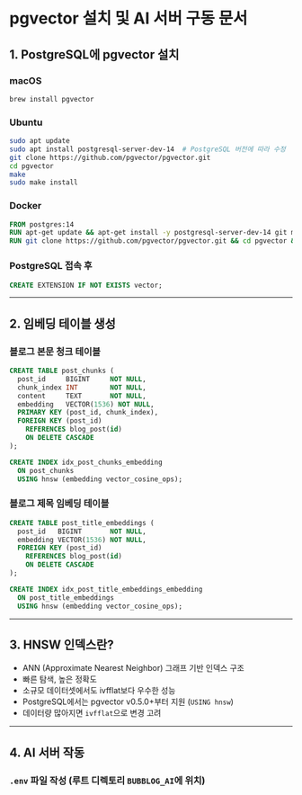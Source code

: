 # pgvector 설치 및 AI 서버 구동 문서

## 1. PostgreSQL에 pgvector 설치

### macOS

```bash
brew install pgvector
```

### Ubuntu

```bash
sudo apt update
sudo apt install postgresql-server-dev-14  # PostgreSQL 버전에 따라 수정
git clone https://github.com/pgvector/pgvector.git
cd pgvector
make
sudo make install
```

### Docker

```Dockerfile
FROM postgres:14
RUN apt-get update && apt-get install -y postgresql-server-dev-14 git make gcc
RUN git clone https://github.com/pgvector/pgvector.git && cd pgvector && make && make install
```

### PostgreSQL 접속 후

```sql
CREATE EXTENSION IF NOT EXISTS vector;
```

---

## 2. 임베딩 테이블 생성

### 블로그 본문 청크 테이블

```sql
CREATE TABLE post_chunks (
  post_id     BIGINT     NOT NULL,
  chunk_index INT        NOT NULL,
  content     TEXT       NOT NULL,
  embedding   VECTOR(1536) NOT NULL,
  PRIMARY KEY (post_id, chunk_index),
  FOREIGN KEY (post_id)
    REFERENCES blog_post(id)
    ON DELETE CASCADE
);

CREATE INDEX idx_post_chunks_embedding
  ON post_chunks
  USING hnsw (embedding vector_cosine_ops);
```

### 블로그 제목 임베딩 테이블

```sql
CREATE TABLE post_title_embeddings (
  post_id   BIGINT       NOT NULL,
  embedding VECTOR(1536) NOT NULL,
  FOREIGN KEY (post_id)
    REFERENCES blog_post(id)
    ON DELETE CASCADE
);

CREATE INDEX idx_post_title_embeddings_embedding
  ON post_title_embeddings
  USING hnsw (embedding vector_cosine_ops);
```

---

## 3. HNSW 인덱스란?

* ANN (Approximate Nearest Neighbor) 그래프 기반 인덱스 구조
* 빠른 탐색, 높은 정확도
* 소규모 데이터셋에서도 ivfflat보다 우수한 성능
* PostgreSQL에서는 pgvector v0.5.0+부터 지원 (`USING hnsw`)
* 데이터량 많아지면 `ivfflat`으로 변경 고려

---

## 4. AI 서버 작동

### `.env` 파일 작성 (루트 디렉토리 `BUBBLOG_AI`에 위치)
